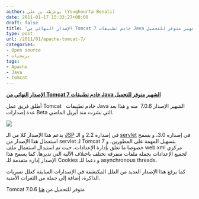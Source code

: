 ```yaml
---
author: يوغرطة بن علي (Youghourta Benali)
date: 2011-01-17 15:33:27+00:00
draft: false
title: 'الإصدار النهائي من Tomcat 7 خادم تطبيقات Java الشهير متوفر للتحميل '
type: post
url: /2011/01/apache-tomcat-7/
categories:
- Open source
- برمجيات
tags:
- Apache
- Java
- Tomcat
---
```


**[الإصدار النهائي من Tomcat 7 خادم تطبيقات Java الشهير متوفر للتحميل](http://www.it-scoop.com/2011/01/apache-tomcat-7/)**


أطلق فريق عمل Tomcat   خادم تطيبقات Java الشهير الإصدار 7.0.6  منه و هذا بعد عدة إصدارات Beta التي نشرت منذ أبريل الماضي.

[![](http://www.it-scoop.com/wp-content/uploads/2010/07/Logo-Apache-Tomcat.png)
](http://www.it-scoop.com/2011/01/apache-tomcat-7/)

يدعم هذا الإصدار كلا من الـ [JSP](http://en.wikipedia.org/wiki/JavaServer_Pages) في إصداره 2.2 و الـ [servlet](http://en.wikipedia.org/wiki/Servlets) في إصداره 3.0، و يسمح استعمال هذا الإصدار من servlet لـ Tomcat 7 بتسهيل المهمة على المطورين، و خصوصا ما تعلق بإدارة الإعدادات، حيث تم استبدال استعمال ملف web.xml مركزي لجميع الإعدادات بجملة ملفات متفرقة تختلف باختلاف الآلية التي تديرها. كما يسمح هذا الإصدار إدارة متقدمة للـ Cookies و دعما للـ asynchronous threads.

كما يرقع هذا الإصدار العديد من العلل المكتشفة في الإصدارات السابقة كعلل تسربات الذاكرة، إضافة إلى جملة من الثغرات الأمنية.

Tomcat 7.0.6 متوفر للتحميل من [هنا](http://tomcat.apache.org/download-70.cgi)
